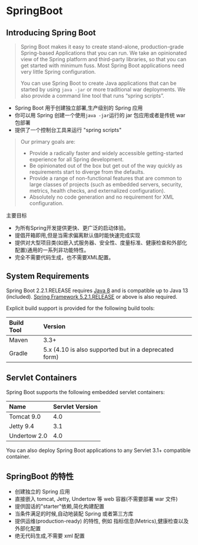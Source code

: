 # SpringBoot

## Introducing Spring Boot

> Spring Boot makes it easy to create stand-alone, production-grade Spring-based Applications that you can run. We take an opinionated view of the Spring platform and third-party libraries, so that you can get started with minimum fuss. Most Spring Boot applications need very little Spring configuration.
>
> You can use Spring Boot to create Java applications that can be started by using `java -jar` or more traditional war deployments. We also provide a command line tool that runs “spring scripts”.

- Spring Boot 用于创建独立部署,生产级别的 Spring 应用
- 你可以用 Spring 创建一个使用`java -jar`运行的 jar 包应用或者是传统 war 包部署
- 提供了一个控制台工具来运行 "spring scripts"

> Our primary goals are:
>
> - Provide a radically faster and widely accessible getting-started experience for all Spring development.
> - Be opinionated out of the box but get out of the way quickly as requirements start to diverge from the defaults.
> - Provide a range of non-functional features that are common to large classes of projects (such as embedded servers, security, metrics, health checks, and externalized configuration).
> - Absolutely no code generation and no requirement for XML configuration.

主要目标

- 为所有Spring开发提供更快、更广泛的启动体验。
- 提倡开箱即用,但是当需求偏离默认值时能快速完成实现
- 提供对大型项目类(如嵌入式服务器、安全性、度量标准、健康检查和外部化配置)通用的一系列非功能特性。
- 完全不需要代码生成，也不需要XML配置。

## System Requirements

Spring Boot 2.2.1.RELEASE requires [Java 8](https://www.java.com/) and is compatible up to Java 13 (included). [Spring Framework 5.2.1.RELEASE](https://docs.spring.io/spring/docs/5.2.1.RELEASE/spring-framework-reference/) or above is also required.

Explicit build support is provided for the following build tools:

| Build Tool | Version                                               |
| :--------- | :---------------------------------------------------- |
| Maven      | 3.3+                                                  |
| Gradle     | 5.x (4.10 is also supported but in a deprecated form) |

## Servlet Containers

Spring Boot supports the following embedded servlet containers:

| Name         | Servlet Version |
| :----------- | :-------------- |
| Tomcat 9.0   | 4.0             |
| Jetty 9.4    | 3.1             |
| Undertow 2.0 | 4.0             |

You can also deploy Spring Boot applications to any Servlet 3.1+ compatible container.

## SpringBoot 的特性

- 创建独立的 Spring 应用
- 直接嵌入 tomcat, Jetty, Undertow 等 web 容器(不需要部署 war 文件)
- 提供固话的"starter"依赖,简化构建配置
- 当条件满足的时候,自动地装配 Spring 或者第三方库
- 提供运维(production-ready) 的特性, 例如 指标信息(Metrics),健康检查以及外部化配置
- 绝无代码生成,不需要 xml 配置